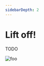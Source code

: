 ```yaml
---
sidebarDepth: 2
---
```


# Lift off!

TODO

<img :src="$withBase('/airship_success.png')" alt="foo">
